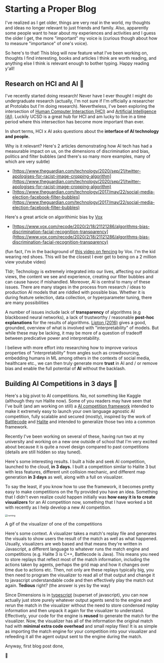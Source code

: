 # Starting a Proper Blog

I've realized as I get older, things are very real in the world, my thoughts and ideas no longer relevant to just friends and family. Also, apparently some people want to hear about my experiences and activities and I guess the older I get, the more "important" my voice is (curious though about how to measure "importance" of one's voice).

So here's to that! This blog will now feature what I've been working on, thoughts I find interesting, books and articles I think are worth reading, and anything else I think is relevant enough to bother typing. Happy reading y'all!

## Research on HCI and AI 📝

I've recently started doing research! Never have I ever thought I might do undergraduate research (actually, I'm not sure if I'm officially a researcher at Protolabs but I'm doing research). Nevertheless, I've been exploring the intersection of [Human Computer Interaction (HCI)](https://en.wikipedia.org/wiki/Human%E2%80%93computer_interaction) and [Artificial Intelligence (AI)](https://en.wikipedia.org/wiki/Artificial_intelligence). Luckily UCSD is a great hub for HCI and am lucky to live in a time period where this intersection has become more important than ever.

In short terms, HCI x AI asks questions about the **interface of AI technology and people.** 

Why is it relevant? Here's 2 articles demonstrating how AI tech has had a measurable impact on us, on the dimensions of discrimination and bias, politics and filter bubbles (and there's so many more examples, many of which are very subtle)

- [https://www.theguardian.com/technology/2020/sep/21/twitter-apologises-for-racist-image-cropping-algorithm](https://www.theguardian.com/technology/2020/sep/21/twitter-apologises-for-racist-image-cropping-algorithm)
- [https://www.theguardian.com/technology/2017/may/22/social-media-election-facebook-filter-bubbles](https://www.theguardian.com/technology/2017/may/22/social-media-election-facebook-filter-bubbles)

Here's a great article on algorithimic bias by [Vox](https://vox.com)

- [https://www.vox.com/recode/2020/2/18/21121286/algorithms-bias-discrimination-facial-recognition-transparency](https://www.vox.com/recode/2020/2/18/21121286/algorithms-bias-discrimination-facial-recognition-transparency)

(fun fact, I'm in the background of [this video on fencing](https://www.youtube.com/watch?v=kTw05gC2T9Y&ab_channel=Vox) by Vox. I'm the kid wearing red shoes. This will be the closest I ever get to being on a 2 million view youtube video)

Tldr; Technology is extremely integrated into our lives, affecting our political views, the content we see and experience, creating our filter bubbles and can cause havoc if mishandled. Moreover, AI is central to many of these issues. There are many stages in the process from research / ideas to production AI models that are riddled with possible bias. Whether it is during feature selection, data collection, or hyperparameter tuning, there are many possibilities 

A number of issues include lack of **transparency** of algorithms (e.g blackboxed neural networks), a lack of trustworthy / reasonable **post-hoc explanations** for the results of algorithms. [Lipton (2016)](https://arxiv.org/abs/1606.03490) gives a good, grounded, overview of what is involved with "interpretability" of models. But while these may be lacking, it may be more of a question of tradeoff between predicative power and interpretability.

I believe with more effort into researching how to improve various properties of "interpretability" from angles such as crowdsourcing, embedding humans in ML among others in the contexts of social media, healthcare etc., we can then truly generate more **trust** in AI and / or remove bias and enable the full potential of **AI** without the backlash.

## Building AI Competitions in 3 days 🤖

Here's a big pivot to AI competitions. No, not something like Kaggle (although they run Halite now). Some of you readers may have seen that I've built (and am working on still) a [AI competition framework](https://github.com/StoneT2000/Dimensions) intended to make it extremely easy to launch your own language agnostic AI competition, fully scalable and secured (mostly), inspired by the work of [Battlecode](http://battlecode.org/) and [Halite](http://halite.io/) and intended to generalize those two into a common framework. 

Recently I've been working on several of these, having run two at my university and working on a new one outside of school that I'm very excited about because it is quite a novel design compared to past competitions (details are still hidden so stay tuned).

Here's some interesting results. I built a hide and seek AI competition, launched to the cloud, **in 3 days.** I built a competition similar to Halite 3 but with less features, different unit collision mechanic, and different map generation **in 3 days** as well, along with a full on visualizer. 

To say the least, if you know how to use the framework, it becomes pretty easy to make competitions on the fly provided you have an idea. Something that I didn't even realize could happen initially was **how easy it is to create visualizers** for an AI competition now, something that I have worked a bit with recently as I help develop a new AI competition.

<img src="https://cdn.discordapp.com/attachments/724158854534791199/768181430064775208/running.gif" alt="running" style="zoom: 50%;" />
<p class="caption">A gif of the visualizer of one of the competitions</p>

Here's some context. A visualizer takes a match's replay file and generates the visuals to show users the result of the match as well as what happened. Usually, visualizers are web based and that means they're written in Javascript, a different language to whatever runs the match engine and competitions (e.g. Halite 3 is C++, Battlecode is Java). This means you need to store replays that reflect most of the match information, including the actions taken by agents, perhaps the grid map and how it changes over time due to actions etc. Then, not only are these replays typically big, you then need to program the visualizer to read all of that output and change it to javascript understandable code and then effectively play the match out again. **Tedious** right? (the answer is yes by the way)

Since Dimensions is in [typescript](typescriptlang.org) (superset of javascript), you can now actually just store purely whatever output agents send to the engine and rerun the match in the visualizer without the need to store condensed replay information and then unpack it again for the visualizer to understand. Effectively, your code for the engine is **reused** to generate the match for the visualizer. Now, the visualizer has all of the information the original match had with **minimal extra code overhead** and small replay files! It is as simple as importing the match engine for your competition into your visualizer and refeeding it all the agent output sent to the engine during the match.

Anyway, first blog post done,

🌊
